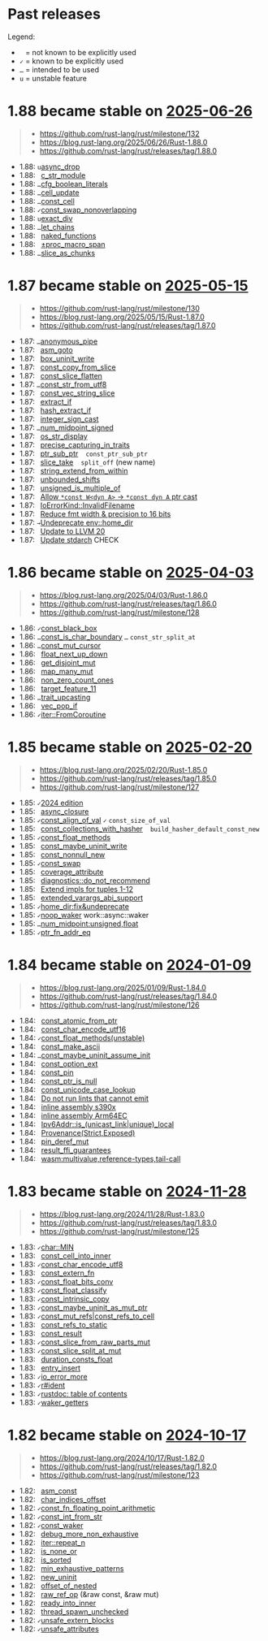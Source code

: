 # Past releases

Legend:

- ` ` = not known to be explicitly used
- `✓` = known to be explicitly used
- `…` = intended to be used
- `u` = unstable feature

# 1.88 became stable on [2025-06-26](https://releases.rs/docs/1.87.0/)
> - <https://github.com/rust-lang/rust/milestone/132>
> - <https://blog.rust-lang.org/2025/06/26/Rust-1.88.0>
> - <https://github.com/rust-lang/rust/releases/tag/1.88.0>

- 1.88: `u`[async_drop](https://github.com/rust-lang/rust/pull/123948)
- 1.88: ` `[c_str_module](https://github.com/rust-lang/rust/pull/137439)
- 1.88: `…`[cfg_boolean_literals](https://github.com/rust-lang/rust/pull/138632)
- 1.88: `…`[cell_update](https://github.com/rust-lang/rust/pull/134446)
- 1.88: `…`[const_cell](https://github.com/rust-lang/rust/pull/137928)
- 1.88: `✓`[const_swap_nonoverlapping](https://github.com/rust-lang/rust/pull/137280)
- 1.88: `u`[exact_div](https://github.com/rust-lang/rust/pull/139163)
- 1.88: `…`[let_chains](https://github.com/rust-lang/rust/pull/132833)
- 1.88: ` `[naked_functions](https://github.com/rust-lang/rust/pull/134213)
- 1.88: ` `[±proc_macro_span](https://github.com/rust-lang/rust/pull/139865)
- 1.88: `…`[slice_as_chunks](https://github.com/rust-lang/rust/pull/139656)

# 1.87 became stable on [2025-05-15](https://releases.rs/docs/1.87.0/)
> - <https://github.com/rust-lang/rust/milestone/130>
> - <https://blog.rust-lang.org/2025/05/15/Rust-1.87.0>
> - <https://github.com/rust-lang/rust/releases/tag/1.87.0>

- 1.87: `…`[anonymous_pipe](https://github.com/rust-lang/rust/pull/135822)
- 1.87: ` `[asm_goto](https://github.com/rust-lang/rust/pull/133870)
- 1.87: ` `[box_uninit_write](https://github.com/rust-lang/rust/pull/137850)
- 1.87: ` `[const_copy_from_slice](https://github.com/rust-lang/rust/pull/138098)
- 1.87: ` `[const_slice_flatten](https://github.com/rust-lang/rust/pull/134995)
- 1.87: `…`[const_str_from_utf8](https://github.com/rust-lang/rust/pull/136668)
- 1.87: ` `[const_vec_string_slice](https://github.com/rust-lang/rust/pull/137319)
- 1.87: ` `[extract_if](https://github.com/rust-lang/rust/pull/137109)
- 1.87: ` `[hash_extract_if](https://github.com/rust-lang/rust/pull/134655)
- 1.87: ` `[integer_sign_cast](https://github.com/rust-lang/rust/pull/137026)
- 1.87: `…`[num_midpoint_signed](https://github.com/rust-lang/rust/pull/134340)
- 1.87: ` `[os_str_display](https://github.com/rust-lang/rust/pull/137336)
- 1.87: ` `[precise_capturing_in_traits](https://github.com/rust-lang/rust/pull/138128)
- 1.87: ` `[ptr_sub_ptr](https://github.com/rust-lang/rust/pull/137121)
        ` ` `const_ptr_sub_ptr`
- 1.87: ` `[slice_take](https://github.com/rust-lang/rust/pull/137829)
        ` ` `split_off` (new name)
- 1.87: ` `[string_extend_from_within](https://github.com/rust-lang/rust/pull/137569)
- 1.87: ` `[unbounded_shifts](https://github.com/rust-lang/rust/pull/137393)
- 1.87: ` `[unsigned_is_multiple_of](https://github.com/rust-lang/rust/pull/137383)
- 1.87: ` `[Allow `*const W<dyn A>` -> `*const dyn A` ptr cast](https://github.com/rust-lang/rust/pull/136127)
- 1.87: ` `[IoErrorKind::InvalidFilename](https://github.com/rust-lang/rust/pull/134076)
- 1.87: ` `[Reduce fmt width & precision to 16 bits](https://github.com/rust-lang/rust/pull/136932)
- 1.87: `→`[Undeprecate env::home_dir](https://github.com/rust-lang/rust/pull/137327)
- 1.87: ` `[Update to LLVM 20](https://github.com/rust-lang/rust/pull/135763)
- 1.87: ` `[Update stdarch](https://github.com/rust-lang/rust/pull/136831) CHECK

# 1.86 became stable on [2025-04-03](https://releases.rs/docs/1.86.0/)
> - <https://blog.rust-lang.org/2025/04/03/Rust-1.86.0>
> - <https://github.com/rust-lang/rust/releases/tag/1.86.0>
> - <https://github.com/rust-lang/rust/milestone/128>

- 1.86: `✓`[const_black_box](https://github.com/rust-lang/rust/pull/135414)
- 1.86: `…`[const_is_char_boundary](https://github.com/rust-lang/rust/pull/134016)
        `…` `const_str_split_at`
- 1.86: `…`[const_mut_cursor](https://github.com/rust-lang/rust/pull/136634)
- 1.86: ` `[float_next_up_down](https://github.com/rust-lang/rust/pull/135661)
- 1.86: ` `[get_disjoint_mut](https://github.com/rust-lang/rust/pull/134633)
- 1.86: ` `[map_many_mut](https://github.com/rust-lang/rust/pull/136152)
- 1.86: ` `[non_zero_count_ones](https://github.com/rust-lang/rust/pull/136663)
- 1.86: ` `[target_feature_11](https://github.com/rust-lang/rust/pull/134090)
- 1.86: `…`[trait_upcasting](https://github.com/rust-lang/rust/pull/134367)
- 1.86: ` `[vec_pop_if](https://github.com/rust-lang/rust/pull/135488)
- 1.86: `✓`[iter::FromCoroutine](https://github.com/rust-lang/rust/pull/135687)

# 1.85 became stable on [2025-02-20](https://releases.rs/docs/1.85.0/)
> - <https://blog.rust-lang.org/2025/02/20/Rust-1.85.0>
> - <https://github.com/rust-lang/rust/releases/tag/1.85.0>
> - <https://github.com/rust-lang/rust/milestone/127>

- 1.85: `✓`[2024 edition](https://github.com/rust-lang/rust/issues/117258)
- 1.85: ` `[async_closure](https://github.com/rust-lang/rust/pull/132706)
- 1.85: `✓`[const_align_of_val](https://github.com/rust-lang/rust/pull/133762)
        `✓` `const_size_of_val`
- 1.85: ` `[const_collections_with_hasher](https://github.com/rust-lang/rust/pull/133696)
        ` ` `build_hasher_default_const_new`
- 1.85: `✓`[const_float_methods](https://github.com/rust-lang/rust/issues/130843)
- 1.85: ` `[const_maybe_uninit_write](https://github.com/rust-lang/rust/pull/131713)
- 1.85: ` `[const_nonnull_new](https://github.com/rust-lang/rust/pull/134116)
- 1.85: `✓`[const_swap](https://github.com/rust-lang/rust/pull/134757)
- 1.85: ` `[coverage_attribute](https://github.com/rust-lang/rust/pull/130766)
- 1.85: ` `[diagnostics::do_not_recommend](https://github.com/rust-lang/rust/pull/132056)
- 1.85: ` `[Extend impls for tuples 1-12](https://github.com/rust-lang/rust/pull/132187)
- 1.85: ` `[extended_varargs_abi_support](https://github.com/rust-lang/rust/pull/116161)
- 1.85: `✓`[home_dir:fix&undeprecate](https://github.com/rust-lang/rust/pull/132515)
- 1.85: `✓`[noop_waker](https://github.com/rust-lang/rust/issues/98286) work::async::waker
- 1.85: `…`[num_midpoint:unsigned,float](https://github.com/rust-lang/rust/pull/131784)
- 1.85: `✓`[ptr_fn_addr_eq](https://github.com/rust-lang/rust/pull/133678)

# 1.84 became stable on [2024-01-09](https://releases.rs/docs/1.84.0/)
> - <https://blog.rust-lang.org/2025/01/09/Rust-1.84.0>
> - <https://github.com/rust-lang/rust/releases/tag/1.84.0>
> - <https://github.com/rust-lang/rust/milestone/126>

- 1.84: ` `[const_atomic_from_ptr](https://github.com/rust-lang/rust/pull/131717)
- 1.84: ` `[const_char_encode_utf16](https://github.com/rust-lang/rust/pull/132153)
- 1.84: `✓`[const_float_methods(unstable)](https://github.com/rust-lang/rust/pull/130568)
- 1.84: ` `[const_make_ascii](https://github.com/rust-lang/rust/pull/131496)
- 1.84: `…`[const_maybe_uninit_assume_init](https://github.com/rust-lang/rust/pull/131274)
- 1.84: ` `[const_option_ext](https://github.com/rust-lang/rust/pull/132966)
- 1.84: ` `[const_pin](https://github.com/rust-lang/rust/issues/76654)
- 1.84: ` `[const_ptr_is_null](https://github.com/rust-lang/rust/pull/133116)
- 1.84: ` `[const_unicode_case_lookup](https://github.com/rust-lang/rust/pull/132948)
- 1.84: ` `[Do not run lints that cannot emit](https://github.com/rust-lang/rust/pull/125116)
- 1.84: ` `[inline assembly s390x](https://github.com/rust-lang/rust/pull/131258)
- 1.84: ` `[inline assembly Arm64EC ](https://github.com/rust-lang/rust/pull/131781)
- 1.84: ` `[Ipv6Addr::is_(unicast_link|unique)_local](https://github.com/rust-lang/rust/pull/129238)
- 1.84: ` `[Provenance(Strict,Exposed)](https://github.com/rust-lang/rust/pull/130350)
- 1.84: ` `[pin_deref_mut](https://github.com/rust-lang/rust/pull/129424)
- 1.84: ` `[result_ffi_guarantees](https://github.com/rust-lang/rust/pull/130628)
- 1.84: ` `[wasm:multivalue,reference-types,tail-call](https://github.com/rust-lang/rust/pull/131080)

# 1.83 became stable on [2024-11-28](https://releases.rs/docs/1.83.0/)
> - <https://blog.rust-lang.org/2024/11/28/Rust-1.83.0>
> - <https://github.com/rust-lang/rust/releases/tag/1.83.0>
> - <https://github.com/rust-lang/rust/milestone/125>

- 1.83: `✓`[char::MIN](https://github.com/rust-lang/rust/pull/130154)
- 1.83: ` `[const_cell_into_inner](https://github.com/rust-lang/rust/pull/130972)
- 1.83: `✓`[const_char_encode_utf8](https://github.com/rust-lang/rust/pull/131463)
- 1.83: ` `[const_extern_fn](https://github.com/rust-lang/rust/pull/129753)
- 1.83: `✓`[const_float_bits_conv](https://github.com/rust-lang/rust/pull/129555)
- 1.83: `✓`[const_float_classify](https://github.com/rust-lang/rust/pull/130157)
- 1.83: `✓`[const_intrinsic_copy](https://github.com/rust-lang/rust/pull/130762)
- 1.83: `✓`[const_maybe_uninit_as_mut_ptr](https://github.com/rust-lang/rust/pull/130542)
- 1.83: `✓`[const_mut_refs|const_refs_to_cell](https://github.com/rust-lang/rust/pull/129195)
- 1.83: ` `[const_refs_to_static](https://github.com/rust-lang/rust/pull/129759)
- 1.83: ` `[const_result](https://github.com/rust-lang/rust/pull/131287)
- 1.83: `✓`[const_slice_from_raw_parts_mut](https://github.com/rust-lang/rust/pull/130403)
- 1.83: `✓`[const_slice_split_at_mut](https://github.com/rust-lang/rust/pull/130428)
- 1.83: ` `[duration_consts_float](https://github.com/rust-lang/rust/pull/131289)
- 1.83: ` `[entry_insert](https://github.com/rust-lang/rust/pull/130290)
- 1.83: `✓`[io_error_more](https://github.com/rust-lang/rust/pull/128316)
- 1.83: `✓`[r#ident](https://github.com/rust-lang/rust/pull/126452)
- 1.83: `✓`[rustdoc: table of contents](https://github.com/rust-lang/rust/pull/120736)
- 1.83: `✓`[waker_getters](https://github.com/rust-lang/rust/pull/129919)

# 1.82 became stable on [2024-10-17](https://releases.rs/docs/1.82.0/)
> - <https://blog.rust-lang.org/2024/10/17/Rust-1.82.0>
> - <https://github.com/rust-lang/rust/releases/tag/1.82.0>
> - <https://github.com/rust-lang/rust/milestone/123>

- 1.82: ` `[asm_const](https://github.com/rust-lang/rust/pull/128570)
- 1.82: ` `[char_indices_offset](https://github.com/rust-lang/rust/pull/129276)
- 1.82: `✓`[const_fn_floating_point_arithmetic](https://github.com/rust-lang/rust/pull/128596)
- 1.82: `✓`[const_int_from_str](https://github.com/rust-lang/rust/pull/124941)
- 1.82: `✓`[const_waker](https://github.com/rust-lang/rust/pull/128228)
- 1.82: ` `[debug_more_non_exhaustive](https://github.com/rust-lang/rust/pull/131109)
- 1.82: ` `[iter::repeat_n](https://github.com/rust-lang/rust/pull/129294)
- 1.82: ` `[is_none_or](https://github.com/rust-lang/rust/pull/129086)
- 1.82: ` `[is_sorted](https://github.com/rust-lang/rust/pull/128279)
- 1.82: ` `[min_exhaustive_patterns](https://github.com/rust-lang/rust/pull/122792)
- 1.82: ` `[new_uninit](https://github.com/rust-lang/rust/pull/129401)
- 1.82: ` `[offset_of_nested](https://github.com/rust-lang/rust/pull/128284)
- 1.82: ` `[raw_ref_op](https://github.com/rust-lang/rust/pull/127679) (&raw const, &raw mut)
- 1.82: ` `[ready_into_inner](https://github.com/rust-lang/rust/pull/116528)
- 1.82: ` `[thread_spawn_unchecked](https://github.com/rust-lang/rust/pull/129161)
- 1.82: `✓`[unsafe_extern_blocks](https://github.com/rust-lang/rust/pull/127921)
- 1.82: `✓`[unsafe_attributes](https://github.com/rust-lang/rust/pull/128771)
